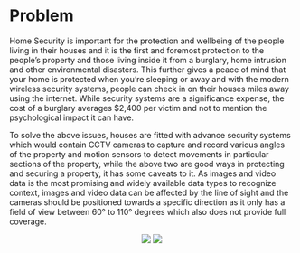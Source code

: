 # Problem

Home Security is important for the protection and wellbeing of the people living in their houses and it is the first and foremost protection to the people’s property and those living inside it from a burglary, home intrusion and other environmental disasters. This further gives a peace of mind that your home is protected when you’re sleeping or away and with the modern wireless security systems, people can check in on their houses miles away using the internet. While security systems are a significance expense, the cost of a burglary averages $2,400 per victim and not to mention the psychological impact it can have. 

To solve the above issues, houses are fitted with advance security systems which would contain CCTV cameras to capture and record various angles of the property and motion sensors to detect movements in particular sections of the property, while the above two are good ways in protecting and securing a property, it has some caveats to it.
As images and video data is the most promising and widely available data types to recognize context, images and video data can be affected by the line of sight and the cameras should be positioned towards a specific direction as it only has a field of view between 60° to 110° degrees which also does not provide full coverage.

<p align="center">
  <img src="https://user-images.githubusercontent.com/52739523/154853960-483ca32d-e532-4946-bf64-624f9d084a1e.png">
   <img src="https://user-images.githubusercontent.com/52739523/154853969-46d2341e-a73b-4f71-b56e-b4c2b30038aa.png">
</p>



